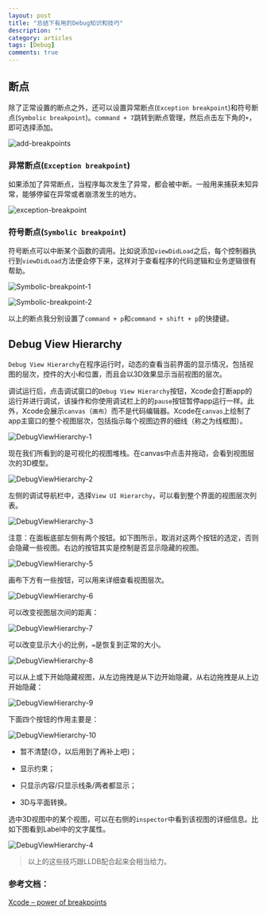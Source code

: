 ```yaml
---
layout: post
title: "总结下有用的Debug知识和技巧"
description: ""
category: articles
tags: [Debug]
comments: true
---
```


## 断点

除了正常设置的断点之外，还可以设置异常断点(`Exception breakpoint`)和符号断点(`Symbolic breakpoint`)。`command + 7`跳转到断点管理，然后点击左下角的`+`，即可选择添加。

![add-breakpoints](http://7xr0hq.com1.z0.glb.clouddn.com/blog/image/add-breakpoints.png)

### 异常断点(`Exception breakpoint`)

如果添加了异常断点，当程序每次发生了异常，都会被中断。一般用来捕获未知异常，能够停留在异常或者崩溃发生的地方。

![exception-breakpoint](http://7xr0hq.com1.z0.glb.clouddn.com/blog%2Fimage%2Fexception-breakpoint.png)

### 符号断点(`Symbolic breakpoint`)

符号断点可以中断某个函数的调用。比如说添加`viewDidLoad`之后，每个控制器执行到`viewDidLoad`方法便会停下来，这样对于查看程序的代码逻辑和业务逻辑很有帮助。

![Symbolic-breakpoint-1](http://7xr0hq.com1.z0.glb.clouddn.com/blog%2Fimage%2FSymbolic-breakpoint-1.png)

![Symbolic-breakpoint-2](http://7xr0hq.com1.z0.glb.clouddn.com/blog%2Fimage%2FSymbolic-breakpoint-2.png)

以上的断点我分别设置了`command + p`和`command + shift + p`的快捷键。

## Debug View Hierarchy

`Debug View Hierarchy`在程序运行时，动态的查看当前界面的显示情况，包括视图的层次，控件的大小和位置，而且会以3D效果显示当前视图的层次。

调试运行后，点击调试窗口的`Debug View Hierarchy`按钮，Xcode会打断app的运行并进行调试，该操作和你使用调试栏上的的`pause`按钮暂停app运行一样。此外，Xcode会展示`canvas`（`画布`）而不是代码编辑器。Xcode在`canvas`上绘制了app主窗口的整个视图层次，包括指示每个视图边界的细线（称之为线框图）。

![DebugViewHierarchy-1](http://7xr0hq.com1.z0.glb.clouddn.com/blog%2Fimage%2FDebugViewHierarchy-1.png)

现在我们所看到的是可视化的视图堆栈。在canvas中点击并拖动，会看到视图层次的3D模型。

![DebugViewHierarchy-2](http://7xr0hq.com1.z0.glb.clouddn.com/blog%2Fimage%2FDebugViewHierarchy-2.png)

左侧的调试导航栏中，选择`View UI Hierarchy`，可以看到整个界面的视图层次列表。

![DebugViewHierarchy-3](http://7xr0hq.com1.z0.glb.clouddn.com/blog%2Fimage%2FDebugViewHierarchy-3.png)

注意：在面板底部左侧有两个按钮。如下图所示，取消对这两个按钮的选定，否则会隐藏一些视图。右边的按钮其实是控制是否显示隐藏的视图。

![DebugViewHierarchy-5](http://7xr0hq.com1.z0.glb.clouddn.com/blog%2Fimage%2FDebugViewHierarchy-5.png)

画布下方有一些按钮，可以用来详细查看视图层次。

![DebugViewHierarchy-6](http://7xr0hq.com1.z0.glb.clouddn.com/blog%2Fimage%2FDebugViewHierarchy-6.png)

可以改变视图层次间的距离：

![DebugViewHierarchy-7](http://7xr0hq.com1.z0.glb.clouddn.com/blog%2Fimage%2FDebugViewHierarchy-7.png)

可以改变显示大小的比例，`=`是恢复到正常的大小。

![DebugViewHierarchy-8](http://7xr0hq.com1.z0.glb.clouddn.com/blog%2Fimage%2FDebugViewHierarchy-8.png)

可以从上或下开始隐藏视图，从左边拖拽是从下边开始隐藏，从右边拖拽是从上边开始隐藏：

![DebugViewHierarchy-9](http://7xr0hq.com1.z0.glb.clouddn.com/blog%2Fimage%2FDebugViewHierarchy-9.png)

下面四个按钮的作用主要是：

![DebugViewHierarchy-10](http://7xr0hq.com1.z0.glb.clouddn.com/blog%2Fimage%2FDebugViewHierarchy-10.png)

- 暂不清楚(😓，以后用到了再补上吧)；

- 显示约束；

- 只显示内容/只显示线条/两者都显示；

- 3D与平面转换。


选中3D视图中的某个视图，可以在右侧的`inspector`中看到该视图的详细信息。比如下图看到Label中的文字属性。

![DebugViewHierarchy-4](http://7xr0hq.com1.z0.glb.clouddn.com/blog%2Fimage%2FDebugViewHierarchy-4.png)

> 以上的这些技巧跟LLDB配合起来会相当给力。


### 参考文档：
[Xcode – power of breakpoints](http://www.albertopasca.it/whiletrue/2013/06/xcode-power-of-breakpoints/)

    

